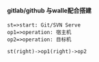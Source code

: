#### gitlab/github 与walle配合搭建
```flow
st=>start: Git/SVN Serve
op1=>operation: 宿主机
op2=>operation: 目标机

st(right)->op1(right)->op2
```
